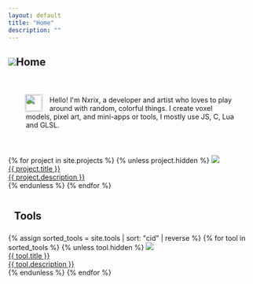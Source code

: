 ```yaml
---
layout: default
title: "Home"
description: ""
---
```


<canvas id="canvas" class="canvas_full2 pixelated" width="256" height="64"></canvas>

<h2><img src="./img/icons/home-0.png" class="pixelated h2-icon">Home</h2>
<div style="padding:36px;border-radius:12px;outline:1px solid var(--md-sys-color-outline-variant);">
  <img draggable="false" src="./img/icons/skin-2.png" class="pixelated" width="36" style="display:block;margin-left:-2px;margin-bottom:-50px;">
  <img draggable="false" src="./img/icons/skin-1.png" class="pixelated" width="32" style="float:left;border-radius:4px;margin:16px 16px 0 0;">
  <p style="margin:0;">
    <br>
    Hello! I'm Nxrix, a developer and artist who loves to play around with random, colorful things. I create voxel models, pixel art, and mini-apps or tools, I mostly use JS, C, Lua and GLSL.
  </p>
</div>

<br>

<div class="cart_set">
  {% for project in site.projects %}
  {% unless project.hidden %}
  <a href="{{ project.rdurl | default: project.url }}" class="cart">
    <img class="pixelated" src="./img/carts/{{ project.image }}">
    <div class="content">
      <div class="title">{{ project.title }}</div>
      <div class="description">{{ project.description }}</div>
    </div>
  </a>
  {% endunless %}
  {% endfor %}
</div>

<br>
<h2 style="margin:24px 12px">Tools</h2>

<div class="cart_set">
  {% assign sorted_tools = site.tools | sort: "cid" | reverse %}
  {% for tool in sorted_tools %}
  {% unless tool.hidden %}
  <a href="{{ tool.rdurl | default: tool.url }}" class="cart">
    <img class="pixelated" src="./img/carts/{{ tool.image }}">
    <div class="content">
      <div class="title">{{ tool.title }}</div>
      <div class="description">{{ tool.description }}</div>
    </div>
  </a>
  {% endunless %}
  {% endfor %}
</div>

<script>
const  width = 128;
const height = 32;
</script>
<script src="./js/three.min.js?{{site.time|date:'%s%N'}}"></script>
<script src="./js/px8_raw.js?{{site.time|date:'%s%N'}}"></script>
<script src="./js/events.js?{{site.time|date:'%s%N'}}"></script>
<script>
const context = canvas.getContext("webgl",{ antialias: false, preserveDrawingBuffer: true });

const renderer = new THREE.WebGLRenderer({canvas:canvas,context:context});
renderer.setPixelRatio(Math.min(window.devicePixelRatio,1));
renderer.outputColorSpace  = THREE.LinearSRGBColorSpace;

const cam = new THREE.PerspectiveCamera(90,2,0.125,256);
const scene = new THREE.Scene();
cam.position.set(0,0,0);
cam.lookAt(0,0,1);

const buffer_texture = new THREE.DataTexture(buffer,width,height,THREE.AlphaFormat,THREE.UnsignedByteType);

const data_pal = new Uint8Array(32*4);
for (let i=0;i<32;i++) {
  const c = palette[i&31];
  const n = i*4;
  data_pal[n  ] = c[0];
  data_pal[n+1] = c[1];
  data_pal[n+2] = c[2];
  data_pal[n+3] = 255;
}
const palette_texture = new THREE.DataTexture(data_pal,32,1,THREE.RGBAFormat,THREE.UnsignedByteType);
palette_texture.needsUpdate = true;

const plane = new THREE.Mesh(new THREE.PlaneGeometry(30, 15),new THREE.ShaderMaterial({
  uniforms: {
    uPalette: { value: palette_texture },
    uBuffer: { value: buffer_texture },
  },
  vertexShader: `
    varying vec2 vU;
    void main() {
      vU = uv;
      gl_Position = projectionMatrix * modelViewMatrix * vec4(position, 1.0);
    }`,
  fragmentShader: `
    uniform sampler2D uPalette;
    uniform sampler2D uBuffer;
    varying vec2 vU;
    
    void main() {
      vec3 c = texture2D(uPalette,vec2(texture2D(uBuffer,vU*vec2(1,-1)+vec2(0,1)).a*8.0,0)).rgb;
      gl_FragColor = vec4(c,1.0);
    }`,
}));

plane.rotation.y = -Math.PI;
plane.position.z = 7.5;
scene.add(plane);

/*class srnd {
  static d = 0xFFFFFFFF;
  static u = 1664525;
  static a = 1013904223;
  gen(s) {
    return ((s*srnd.u+srnd.a)%srnd.d)/srnd.d;
  }
}*/

/*class srnd {
  lcg(seed) {
    const a = 1664525;
    const c = 1013904223;
    const m = Math.pow(2,32);
    return (seed*a+c)%m;
  }
  gen(n) {
    return this.lcg(n)%33;
  }
}*/

/*class srnd {
  gen(n) {
    let hash = 0;
    for (let i = 0; i < n.toString().length; i++) {
      hash = (hash << 5) - hash + n.toString().charCodeAt(i);
      hash |= 0;
    }
    return Math.abs(hash)&0xffff;
  }
}*/

const srnd = (n) => {
  const a = 1664525;
  const c = 1013904223;
  n = n|0;
  n = (a*n+c)&0xFFFFFFFF;
  return (n>>>16)&0xFFFF;
}

class frnd {
  fh(n,f=2) {
    return (n^(n%2)^(n%3)^(n%5)^(n%7)^(n%11)^(n%13)^(n%17)^(n%19)^(n%27)^(n%29))%f/(f-1);
  }
  gen(n) {
    return this.fh(n,32);
  }
}

const leap_year = (year) => {
  return (year%4==0&&year%100!=0)||(year%400==0);
  //return (year%4==0);
}
  
const find_event = (input) => {
  const date = (input instanceof Date)?input:new Date(input);
  const year = date.getFullYear();
  const month = date.getMonth()+1;
  const day = date.getDate();
  const e = events[month]||[];
  for (const event of e) {
    let eday = event.day;
    if (event.solar&&leap_year(year+event.offset)) eday-=1;
    if (day==eday) {
      return event;
    }
  }
  return null;
}

const palsh = [
    0,24, 1, 2,20, 4, 5, 6, 4, 8, 9,10,16,12,13,11,20,16,17,18, 0,20,21,22,20,24,25,26, 9,28,15,27,
   20, 1, 2, 3, 4, 5, 6, 7, 8, 9,10,11,12,13,14,15,16,17,18,19,20,21,22,23,24,25,26,27,28,29,30,31
];

//---1632640020000---//
const k = new Date("2021-09-26T10:37:00.000+03:30");

let t = 0;
let update = () => {
  cls();
  const now = new Date(new Date().getTime());
  const e = find_event(now);
  const diff = new Date(now-k);
  const n = Math.floor(diff.getTime()/1000);
  const str1 = Math.floor(n/(60*60*24)).toString();
  const str2 = [diff.getUTCHours(),diff.getUTCMinutes(),diff.getUTCSeconds()].map(n=>n.toString().padStart(2,"0")).join(":");
  const w = e!==null?e.w:0;
  const strl2 = str1.length+w/4+1/2+str2.length;
  const str2p = w+str1.length*4+3;

  const rn = srnd(n);
  let c1 = palsh[rn&31];
  let c2 = palsh[(rn&31)+32];

  if (e!=null) {
    if (Array.isArray(e.c)) {
      c1 = palsh[e.c[rn%e.c.length]&31];
      c2 = palsh[(e.c[rn%e.c.length]&31)+32];
    } else {
      c1 = palsh[e.c&31];
      c2 = palsh[(e.c&31)+32];
    }
  }

  fillp(rn,c2);
  rectfill(0,0,width-1,height-1,c1);
  fillp();

  for (let i=0;i<4*strl2+8;i++) {
    for (let j=0;j<12;j++) {
      let v = 3;
      if ((i==1||j==1||i==strl2*4+6||j==10)&&(i>0)&&(j>0)&&(i<strl2*4+7)&&(j<11)) {
        v = (Math.abs(i-(4*strl2+6)/2)^Math.abs(j-5.5))+n*4+t/4;
      }
      pset(i+width2-4-strl2*2,j+height2-6,v);
    }
  }

  if (e!=null) {
    sspr(e.icon,17+width2-2*strl2,height2-3,e.w,6);
  }

  print(str1,width2-2*strl2-1,height2-3,20);
  print(str1,width2-2*strl2  ,height2-3,20);
  print(str1,width2-2*strl2+1,height2-3,20);
  print(str1,width2-2*strl2-1,height2-2,0);
  print(str1,width2-2*strl2+1,height2-2,0);
  print(str1,width2-2*strl2-1,height2-1,0);
  print(str1,width2-2*strl2  ,height2-1,0);
  print(str1,width2-2*strl2+1,height2-1,0);

  print(str2,str2p+width2-2*strl2-1,height2-3,20);
  print(str2,str2p+width2-2*strl2  ,height2-3,20);
  print(str2,str2p+width2-2*strl2+1,height2-3,20);
  print(str2,str2p+width2-2*strl2-1,height2-2,0);
  print(str2,str2p+width2-2*strl2+1,height2-2,0);
  print(str2,str2p+width2-2*strl2-1,height2-1,0);
  print(str2,str2p+width2-2*strl2  ,height2-1,0);
  print(str2,str2p+width2-2*strl2+1,height2-1,0);

  print(str1,width2-2*strl2,height2-2,3);
  print(str2,str2p+width2-2*strl2,height2-2,3);

  /*const oldb = buffer;
  const pget2 = (x,y) => {
    x = x&widthm1;
    y = y&heightm1;
    return oldb[x+y*width];
  }
  for (let i=0;i<width;i++) {
    for (let j=0;j<height;j++) {
      pset(i,j,pget2(i+rnd.gen(n*width+j+t),j));
    }
  }*/

  buffer_texture.needsUpdate = true;
  renderer.render(scene,cam);
  t++;
  requestAnimationFrame(update);
}
update();
</script>
